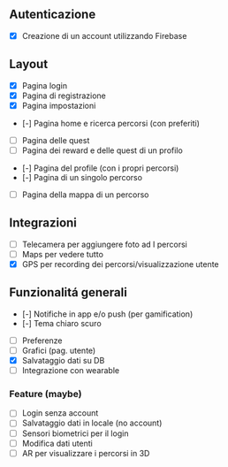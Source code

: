 ## Autenticazione
- [X] Creazione di un account utilizzando Firebase

## Layout
- [X] Pagina login
- [X] Pagina di registrazione
- [X] Pagina impostazioni
- [-] Pagina home e ricerca percorsi (con preferiti)
- [ ] Pagina delle quest
- [ ] Pagina dei reward e delle quest di un profilo
- [-] Pagina del profile (con i propri percorsi)
- [-] Pagina di un singolo percorso
- [ ] Pagina della mappa di un percorso

## Integrazioni
- [ ] Telecamera per aggiungere foto ad I percorsi
- [ ] Maps per vedere tutto
- [X] GPS per recording dei percorsi/visualizzazione utente

## Funzionalitá generali
- [-] Notifiche in app e/o push (per gamification)
- [-] Tema chiaro scuro
- [ ] Preferenze
- [ ] Grafici (pag. utente)
- [X] Salvataggio dati su DB
- [ ] Integrazione con wearable

### Feature (maybe)
- [ ] Login senza account
- [ ] Salvataggio dati in locale (no account)
- [ ] Sensori biometrici per il login
- [ ] Modifica dati utenti
- [ ] AR per visualizzare i percorsi in 3D